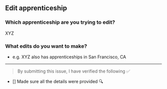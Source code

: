 ## Edit apprenticeship

### Which apprenticeship are you trying to edit?

XYZ

### What edits do you want to make?

- e.g. XYZ also has apprenticeships in San Francisco, CA

---

<!-- Thank you for contributing to this repo, it is much appreciated! 😊 -->

<!-- Before raising an issue, make sure to verify the following. -->

> By submitting this issue, I have verified the following ✅

- [] Made sure all the details were provided 🔍️
